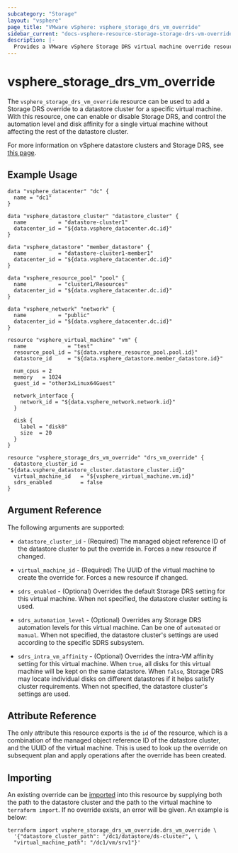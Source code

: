 ```yaml
---
subcategory: "Storage"
layout: "vsphere"
page_title: "VMware vSphere: vsphere_storage_drs_vm_override"
sidebar_current: "docs-vsphere-resource-storage-storage-drs-vm-override"
description: |-
  Provides a VMware vSphere Storage DRS virtual machine override resource. This can be used to override Storage DRS settings in a datastore cluster.
---
```


# vsphere\_storage\_drs\_vm\_override

The `vsphere_storage_drs_vm_override` resource can be used to add a Storage DRS
override to a datastore cluster for a specific virtual machine. With this
resource, one can enable or disable Storage DRS, and control the automation
level and disk affinity for a single virtual machine without affecting the rest
of the datastore cluster.

For more information on vSphere datastore clusters and Storage DRS, see [this
page][ref-vsphere-datastore-clusters].

[ref-vsphere-datastore-clusters]: https://docs.vmware.com/en/VMware-vSphere/6.5/com.vmware.vsphere.resmgmt.doc/GUID-598DF695-107E-406B-9C95-0AF961FC227A.html

## Example Usage

```hcl
data "vsphere_datacenter" "dc" {
  name = "dc1"
}

data "vsphere_datastore_cluster" "datastore_cluster" {
  name          = "datastore-cluster1"
  datacenter_id = "${data.vsphere_datacenter.dc.id}"
}

data "vsphere_datastore" "member_datastore" {
  name          = "datastore-cluster1-member1"
  datacenter_id = "${data.vsphere_datacenter.dc.id}"
}

data "vsphere_resource_pool" "pool" {
  name          = "cluster1/Resources"
  datacenter_id = "${data.vsphere_datacenter.dc.id}"
}

data "vsphere_network" "network" {
  name          = "public"
  datacenter_id = "${data.vsphere_datacenter.dc.id}"
}

resource "vsphere_virtual_machine" "vm" {
  name             = "test"
  resource_pool_id = "${data.vsphere_resource_pool.pool.id}"
  datastore_id     = "${data.vsphere_datastore.member_datastore.id}"

  num_cpus = 2
  memory   = 1024
  guest_id = "other3xLinux64Guest"

  network_interface {
    network_id = "${data.vsphere_network.network.id}"
  }

  disk {
    label = "disk0"
    size  = 20
  }
}

resource "vsphere_storage_drs_vm_override" "drs_vm_override" {
  datastore_cluster_id = "${data.vsphere_datastore_cluster.datastore_cluster.id}"
  virtual_machine_id   = "${vsphere_virtual_machine.vm.id}"
  sdrs_enabled         = false
}
```

## Argument Reference

The following arguments are supported:

* `datastore_cluster_id` - (Required) The managed object reference
  ID of the datastore cluster to put the override in.
  Forces a new resource if changed.

* `virtual_machine_id` - (Required) The UUID of the virtual machine to create
  the override for.  Forces a new resource if changed.
* `sdrs_enabled` - (Optional) Overrides the default Storage DRS setting for
  this virtual machine. When not specified, the datastore cluster setting is
  used.
* `sdrs_automation_level` - (Optional) Overrides any Storage DRS automation
  levels for this virtual machine. Can be one of `automated` or `manual`. When
  not specified, the datastore cluster's settings are used according to the
  specific SDRS subsystem.
  
* `sdrs_intra_vm_affinity` - (Optional) Overrides the intra-VM affinity setting
  for this virtual machine. When `true`, all disks for this virtual machine
  will be kept on the same datastore. When `false`, Storage DRS may locate
  individual disks on different datastores if it helps satisfy cluster
  requirements. When not specified, the datastore cluster's settings are used.

## Attribute Reference

The only attribute this resource exports is the `id` of the resource, which is
a combination of the managed object reference ID of the
datastore cluster, and the UUID of the virtual machine. This is used to look up
the override on subsequent plan and apply operations after the override has
been created.

## Importing

An existing override can be [imported][docs-import] into this resource by
supplying both the path to the datastore cluster and the path to the virtual
machine to `terraform import`. If no override exists, an error will be given.
An example is below:

[docs-import]: https://www.terraform.io/docs/import/index.html

```
terraform import vsphere_storage_drs_vm_override.drs_vm_override \
  '{"datastore_cluster_path": "/dc1/datastore/ds-cluster", \
  "virtual_machine_path": "/dc1/vm/srv1"}'
```
